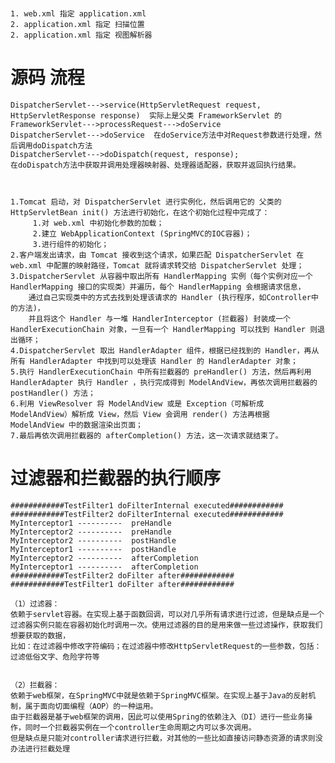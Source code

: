 # 
    1. web.xml 指定 application.xml 
    2. application.xml 指定 扫描位置
    2. application.xml 指定 视图解析器
    
    
# 源码 流程
    DispatcherServlet--->service(HttpServletRequest request, HttpServletResponse response)  实际上是父类 FrameworkServlet 的
    FrameworkServlet--->processRequest--->doService
    DispatcherServlet--->doService  在doService方法中对Request参数进行处理，然后调用doDispatch方法
    DispatcherServlet--->doDispatch(request, response);  
    在doDispatch方法中获取并调用处理器映射器、处理器适配器，获取并返回执行结果。
    
    
    
    1.Tomcat 启动，对 DispatcherServlet 进行实例化，然后调用它的 父类的 HttpServletBean init() 方法进行初始化，在这个初始化过程中完成了：
         1.对 web.xml 中初始化参数的加载；
         2.建立 WebApplicationContext (SpringMVC的IOC容器)；
         3.进行组件的初始化；
    2.客户端发出请求，由 Tomcat 接收到这个请求，如果匹配 DispatcherServlet 在 web.xml 中配置的映射路径，Tomcat 就将请求转交给 DispatcherServlet 处理；
    3.DispatcherServlet 从容器中取出所有 HandlerMapping 实例（每个实例对应一个 HandlerMapping 接口的实现类）并遍历，每个 HandlerMapping 会根据请求信息，
        通过自己实现类中的方式去找到处理该请求的 Handler (执行程序，如Controller中的方法)，
        并且将这个 Handler 与一堆 HandlerInterceptor (拦截器) 封装成一个 HandlerExecutionChain 对象，一旦有一个 HandlerMapping 可以找到 Handler 则退出循环；
    4.DispatcherServlet 取出 HandlerAdapter 组件，根据已经找到的 Handler，再从所有 HandlerAdapter 中找到可以处理该 Handler 的 HandlerAdapter 对象；
    5.执行 HandlerExecutionChain 中所有拦截器的 preHandler() 方法，然后再利用 HandlerAdapter 执行 Handler ，执行完成得到 ModelAndView，再依次调用拦截器的 postHandler() 方法；
    6.利用 ViewResolver 将 ModelAndView 或是 Exception（可解析成 ModelAndView）解析成 View，然后 View 会调用 render() 方法再根据 ModelAndView 中的数据渲染出页面；
    7.最后再依次调用拦截器的 afterCompletion() 方法，这一次请求就结束了。
    
    
#  过滤器和拦截器的执行顺序

    ############TestFilter1 doFilterInternal executed############
    ############TestFilter2 doFilterInternal executed############
    MyInterceptor1 ----------  preHandle
    MyInterceptor2 ----------  preHandle
    MyInterceptor2 ----------  postHandle
    MyInterceptor1 ----------  postHandle
    MyInterceptor2 ----------  afterCompletion
    MyInterceptor1 ----------  afterCompletion
    ############TestFilter2 doFilter after############
    ############TestFilter1 doFilter after############
    
    （1）过滤器：
    依赖于servlet容器。在实现上基于函数回调，可以对几乎所有请求进行过滤，但是缺点是一个过滤器实例只能在容器初始化时调用一次。使用过滤器的目的是用来做一些过滤操作，获取我们想要获取的数据，
    比如：在过滤器中修改字符编码；在过滤器中修改HttpServletRequest的一些参数，包括：过滤低俗文字、危险字符等
    
    
    （2）拦截器：
    依赖于web框架，在SpringMVC中就是依赖于SpringMVC框架。在实现上基于Java的反射机制，属于面向切面编程（AOP）的一种运用。
    由于拦截器是基于web框架的调用，因此可以使用Spring的依赖注入（DI）进行一些业务操作，同时一个拦截器实例在一个controller生命周期之内可以多次调用。
    但是缺点是只能对controller请求进行拦截，对其他的一些比如直接访问静态资源的请求则没办法进行拦截处理